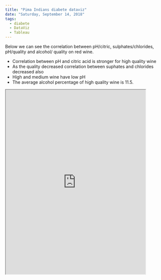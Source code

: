 ```yaml
---
title: "Pima Indians diabete dataviz"
date: "Saturday, September 14, 2018"
tags:
  - diabete
  - DataViz
  - Tableau  
---
```


Below we can see the correlation between pH/citric, sulphates/chlorides, pH/quality and alcohol/ quality on red wine. 
- Correlation between pH and citric acid is stronger for high quality wine
- As the quality decreased correlation between suphates and chlorides decreased also
- High and medium wine have low pH
- The average alcohol percentage of high quality wine is 11.5.

<iframe src="https://public.tableau.com/views/Diabete_2/Diabetedashboard?:showVizHome=no&:embed=true" width="90%" height="600"></iframe>

